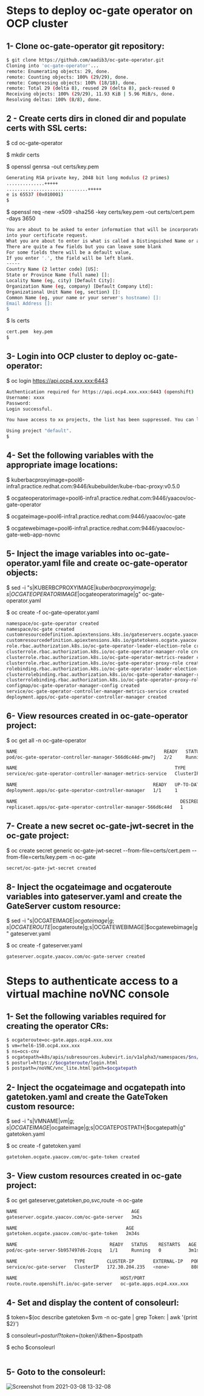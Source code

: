 # Steps to deploy oc-gate operator on OCP cluster

## 1- Clone oc-gate-operator git repository:
``` bash
$ git clone https://github.com/aadib3/oc-gate-operator.git
Cloning into 'oc-gate-operator'...
remote: Enumerating objects: 29, done.
remote: Counting objects: 100% (29/29), done.
remote: Compressing objects: 100% (18/18), done.
remote: Total 29 (delta 8), reused 29 (delta 8), pack-reused 0
Receiving objects: 100% (29/29), 11.93 KiB | 5.96 MiB/s, done.
Resolving deltas: 100% (8/8), done.
```

## 2 - Create certs dirs in cloned dir and populate certs with SSL certs:
$ cd oc-gate-operator

$ mkdir certs

$ openssl genrsa -out certs/key.pem
``` bash
Generating RSA private key, 2048 bit long modulus (2 primes)
..............+++++
..............................+++++
e is 65537 (0x010001)
$
```

$ openssl req -new -x509 -sha256 -key certs/key.pem -out certs/cert.pem -days 3650
``` bash
You are about to be asked to enter information that will be incorporated
into your certificate request.
What you are about to enter is what is called a Distinguished Name or a DN.
There are quite a few fields but you can leave some blank
For some fields there will be a default value,
If you enter '.', the field will be left blank.
-----
Country Name (2 letter code) [US]:
State or Province Name (full name) []:
Locality Name (eg, city) [Default City]:
Organization Name (eg, company) [Default Company Ltd]:
Organizational Unit Name (eg, section) []:
Common Name (eg, your name or your server's hostname) []:
Email Address []:
$
```

$ ls certs
``` bash
cert.pem  key.pem
$
```

## 3- Login into OCP cluster to deploy oc-gate-operator:
$ oc login https://api.ocp4.xxx.xxx:6443
``` bash
Authentication required for https://api.ocp4.xxx.xxx:6443 (openshift)
Username: xxxx
Password: 
Login successful.

You have access to xx projects, the list has been suppressed. You can list all projects with ' projects'

Using project "default".
$
```

## 4- Set the following variables with the appropriate image locations:
$ kuberbacproxyimage=pool6-infra1.practice.redhat.com:9446/kubebuilder/kube-rbac-proxy:v0.5.0

$ ocgateoperatorimage=pool6-infra1.practice.redhat.com:9446/yaacov/oc-gate-operator

$ ocgateimage=pool6-infra1.practice.redhat.com:9446/yaacov/oc-gate

$ ocgatewebimage=pool6-infra1.practice.redhat.com:9446/yaacov/oc-gate-web-app-novnc


## 5- Inject the image variables into oc-gate-operator.yaml file and create oc-gate-operator objects:
$ sed -i "s|KUBERBCPROXYIMAGE|$kuberbacproxyimage|g;s|OCGATEOPERATORIMAGE|$ocgateoperatorimage|g" oc-gate-operator.yaml

$ oc create -f oc-gate-operator.yaml
``` bash
namespace/oc-gate-operator created
namespace/oc-gate created
customresourcedefinition.apiextensions.k8s.io/gateservers.ocgate.yaacov.com created
customresourcedefinition.apiextensions.k8s.io/gatetokens.ocgate.yaacov.com created
role.rbac.authorization.k8s.io/oc-gate-operator-leader-election-role created
clusterrole.rbac.authorization.k8s.io/oc-gate-operator-manager-role created
clusterrole.rbac.authorization.k8s.io/oc-gate-operator-metrics-reader created
clusterrole.rbac.authorization.k8s.io/oc-gate-operator-proxy-role created
rolebinding.rbac.authorization.k8s.io/oc-gate-operator-leader-election-rolebinding created
clusterrolebinding.rbac.authorization.k8s.io/oc-gate-operator-manager-rolebinding created
clusterrolebinding.rbac.authorization.k8s.io/oc-gate-operator-proxy-rolebinding created
configmap/oc-gate-operator-manager-config created
service/oc-gate-operator-controller-manager-metrics-service created
deployment.apps/oc-gate-operator-controller-manager created
```

## 6- View resources created in oc-gate-operator project:
$ oc get all -n oc-gate-operator
``` bash
NAME                                                      READY   STATUS    RESTARTS   AGE
pod/oc-gate-operator-controller-manager-566d6c44d-pmw7j   2/2     Running   1          10m

NAME                                                          TYPE        CLUSTER-IP      EXTERNAL-IP   PORT(S)    AGE
service/oc-gate-operator-controller-manager-metrics-service   ClusterIP   172.30.85.114   <none>        8443/TCP   10m

NAME                                                  READY   UP-TO-DATE   AVAILABLE   AGE
deployment.apps/oc-gate-operator-controller-manager   1/1     1            1           10m

NAME                                                            DESIRED   CURRENT   READY   AGE
replicaset.apps/oc-gate-operator-controller-manager-566d6c44d   1         1         1       10m
```

## 7- Create a new secret oc-gate-jwt-secret in the oc-gate project:
$ oc create secret generic oc-gate-jwt-secret --from-file=certs/cert.pem --from-file=certs/key.pem -n oc-gate
``` bash
secret/oc-gate-jwt-secret created
```

## 8- Inject the ocgateimage and ocgateroute variables into gateserver.yaml and create the GateServer custom resource:
$ sed -i "s|OCGATEIMAGE|$ocgateimage|g;s|OCGATEROUTE|$ocgateroute|g;s|OCGATEWEBIMAGE|$ocgatewebimage|g" gateserver.yaml

$ oc create -f gateserver.yaml
``` bash
gateserver.ocgate.yaacov.com/oc-gate-server created
```

# Steps to authenticate access to a virtual machine noVNC console

## 1- Set the following variables required for creating the operator CRs:
``` bash
$ ocgateroute=oc-gate.apps.ocp4.xxx.xxx
$ vm=rhel6-150.ocp4.xxx.xxx 
$ ns=ocs-cnv
$ ocgatepath=k8s/apis/subresources.kubevirt.io/v1alpha3/namespaces/$ns/virtualmachineinstances/$vm/vnc
$ posturl=https://$ocgateroute/login.html
$ postpath=/noVNC/vnc_lite.html?path=$ocgatepath
```

## 2- Inject the ocgateimage and ocgatepath into gatetoken.yaml and create the GateToken custom resource:
$ sed -i "s|VMNAME|$vm|g;s|OCGATEIMAGE|$ocgateimage|g;s|OCGATEPOSTPATH|$ocgatepath|g" gatetoken.yaml

$ oc create -f gatetoken.yaml
``` bash
gatetoken.ocgate.yaacov.com/oc-gate-token created
```

## 3- View custom resources created in oc-gate project:
$ oc get gateserver,gatetoken,po,svc,route -n oc-gate
``` bash
NAME                                          AGE
gateserver.ocgate.yaacov.com/oc-gate-server   3m2s

NAME                                        AGE
gatetoken.ocgate.yaacov.com/oc-gate-token   2m34s

NAME                                  READY   STATUS    RESTARTS   AGE
pod/oc-gate-server-5b957497d6-2cqsq   1/1     Running   0          3m1s

NAME                     TYPE        CLUSTER-IP       EXTERNAL-IP   PORT(S)    AGE
service/oc-gate-server   ClusterIP   172.30.204.235   <none>        8080/TCP   3m2s

NAME                                      HOST/PORT                       PATH   SERVICES         PORT   TERMINATION   WILDCARD
route.route.openshift.io/oc-gate-server   oc-gate.apps.ocp4.xxx.xxx          oc-gate-server   8080   reencrypt     None
```

## 4- Set and display the content of consoleurl:
$ token=$(oc describe gatetoken $vm -n oc-gate | grep Token: | awk '{print $2}')

$ consoleurl=${posturl}?token=${token}\\&then=$postpath

$ echo $consoleurl
``` bash

```

## 5- Goto to the consoleurl:
![Screenshot from 2021-03-08 13-32-08](https://user-images.githubusercontent.com/77073889/110365266-d4a0b280-8012-11eb-8a89-26bd1d58be21.png)
